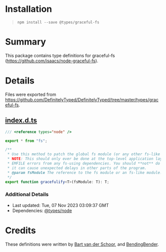 # Installation

> `npm install --save @types/graceful-fs`

# Summary

This package contains type definitions for graceful-fs (https://github.com/isaacs/node-graceful-fs).

# Details

Files were exported
from https://github.com/DefinitelyTyped/DefinitelyTyped/tree/master/types/graceful-fs.

## [index.d.ts](https://github.com/DefinitelyTyped/DefinitelyTyped/tree/master/types/graceful-fs/index.d.ts)

````ts
/// <reference types="node" />

export * from "fs";

/**
 * Use this method to patch the global fs module (or any other fs-like module).
 * NOTE: This should only ever be done at the top-level application layer, in order to delay on
 * EMFILE errors from any fs-using dependencies. You should **not** do this in a library, because
 * it can cause unexpected delays in other parts of the program.
 * @param fsModule The reference to the fs module or an fs-like module.
 */
export function gracefulify<T>(fsModule: T): T;

````

### Additional Details

* Last updated: Tue, 07 Nov 2023 03:09:37 GMT
* Dependencies: [@types/node](https://npmjs.com/package/@types/node)

# Credits

These definitions were written by [Bart van der Schoor](https://github.com/Bartvds),
and [BendingBender](https://github.com/BendingBender).
